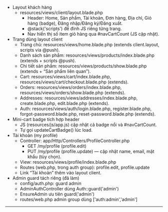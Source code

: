   - Layout khách hàng                                                                                                                                                                                
      - resources/views/client/layout.blade.php                                                                                                                                                      
          - Header: Home, Sản phẩm, Tài khoản, Đơn hàng, Địa chỉ, Giỏ hàng (badge), Đăng nhập/Đăng ký/Đăng xuất.                                                                                     
          - @stack('scripts') để đính JS riêng từng trang.                                                                                                                                           
          - Nav hiển thị số item giỏ hàng qua #navCartCount (JS cập nhật).                                                                                                                           
  - Trang dùng layout client                                                                                                                                                                         
      - Trang chủ: resources/views/home.blade.php (extends client.layout, scripts via @push).                                                                                                        
      - Danh sách sản phẩm: resources/views/products/index.blade.php (extends + scripts @push).                                                                                                      
      - Chi tiết sản phẩm: resources/views/products/show.blade.php (extends + “Sản phẩm liên quan”).                                                                                                 
      - Cart: resources/views/cart/index.blade.php, resources/views/cart/checkout.blade.php (extends).                                                                                               
      - Orders: resources/views/orders/index.blade.php, resources/views/orders/show.blade.php (extends).                                                                                             
      - Addresses: resources/views/addresses/index.blade.php, create.blade.php, edit.blade.php (extends).                                                                                            
      - Auth: resources/views/auth/login.blade.php, register.blade.php, forgot-password.blade.php, reset-password.blade.php (extends).                                                               
  - Mini-cart badge tích hợp header                                                                                                                                                                  
      - JS (resources/js/app.js) cập nhật cả badge nổi và #navCartCount.                                                                                                                             
      - Tự gọi updateCartBadge() lúc load.                                                                                                                                                           
  - Tài khoản (my profile)                                                                                                                                                                           
      - Controller: app/Http/Controllers/ProfileController.php                                                                                                                                       
          - GET /my/profile (profile.edit)                                                                                                                                                           
          - PUT /my/profile (profile.update) — cập nhật name, email, mật khẩu (tùy chọn).                                                                                                            
      - View: resources/views/profile/index.blade.php                                                                                                                                                
      - Routes (web.php, trong auth group): profile.edit, profile.update                                                                                                                             
      - Link “Tài khoản” thêm vào layout client.                                                                                                                                                     
  - Admin guard tách riêng (đã làm)                                                                                                                                                                  
      - config/auth.php: guard admin                                                                                                                                                                 
      - AdminAuthController dùng Auth::guard('admin')                                                                                                                                                
      - EnsureAdmin ưu tiên guard('admin')
      - routes/web.php admin group dùng ['auth:admin','admin']
---